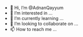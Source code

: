 - 👋 Hi, I’m @AdnanQayyum
- 👀 I’m interested in ...
- 🌱 I’m currently learning ...
- 💞️ I’m looking to collaborate on ...
- 📫 How to reach me ...

<!---
AdnanQayyum/AdnanQayyum is a ✨ special ✨ repository because its `README.md` (this file) appears on your GitHub profile.
You can click the Preview link to take a look at your changes.
--->
